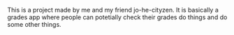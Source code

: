 This is a project made by me and my friend jo-he-cityzen. It is basically a grades app where people can potetially check their grades do things and do some other things.
